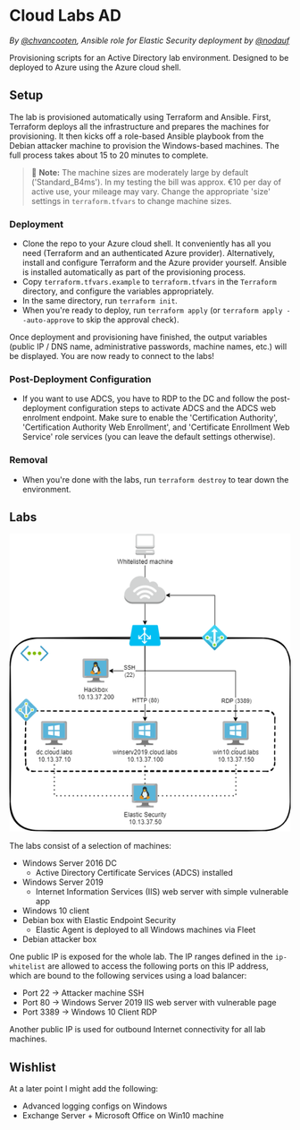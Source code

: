 # Cloud Labs AD

_By [@chvancooten](https://twitter.com/chvancooten), Ansible role for Elastic Security deployment by [@nodauf](https://twitter.com/nodauf)_

Provisioning scripts for an Active Directory lab environment. Designed to be deployed to Azure using the Azure cloud shell.

## Setup

The lab is provisioned automatically using Terraform and Ansible. First, Terraform deploys all the infrastructure and prepares the machines for provisioning. It then kicks off a role-based Ansible playbook from the Debian attacker machine to provision the Windows-based machines. The full process takes about 15 to 20 minutes to complete.

> 💸 **Note:** The machine sizes are moderately large by default ('Standard_B4ms'). In my testing the bill was approx. €10 per day of active use, your mileage may vary. Change the appropriate 'size' settings in `terraform.tfvars` to change machine sizes.

### Deployment

- Clone the repo to your Azure cloud shell. It conveniently has all you need (Terraform and an authenticated Azure provider). Alternatively, install and configure Terraform and the Azure provider yourself. Ansible is installed automatically as part of the provisioning process.
- Copy `terraform.tfvars.example` to `terraform.tfvars` in the `Terraform` directory, and configure the variables appropriately.
- In the same directory, run `terraform init`.
- When you're ready to deploy, run `terraform apply` (or `terraform apply --auto-approve` to skip the approval check).

Once deployment and provisioning have finished, the output variables (public IP / DNS name, administrative passwords, machine names, etc.) will be displayed. You are now ready to connect to the labs!

### Post-Deployment Configuration

- If you want to use ADCS, you have to RDP to the DC and follow the post-deployment configuration steps to activate ADCS and the ADCS web enrolment endpoint. Make sure to enable the 'Certification Authority', 'Certification Authority Web Enrollment', and 'Certificate Enrollment Web Service' role services (you can leave the default settings otherwise).

### Removal

- When you're done with the labs, run `terraform destroy` to tear down the environment.

## Labs

![Lab overview](assets/labs.png)

The labs consist of a selection of machines:

- Windows Server 2016 DC
    - Active Directory Certificate Services (ADCS) installed
- Windows Server 2019
    - Internet Information Services (IIS) web server with simple vulnerable app
- Windows 10 client
- Debian box with Elastic Endpoint Security
    - Elastic Agent is deployed to all Windows machines via Fleet
- Debian attacker box

One public IP is exposed for the whole lab. The IP ranges defined in the `ip-whitelist` are allowed to access the following ports on this IP address, which are bound to the following services using a load balancer:

- Port 22   -> Attacker machine SSH
- Port 80   -> Windows Server 2019 IIS web server with vulnerable page
- Port 3389 -> Windows 10 Client RDP

Another public IP is used for outbound Internet connectivity for all lab machines.

## Wishlist

At a later point I might add the following:
- Advanced logging configs on Windows
- Exchange Server + Microsoft Office on Win10 machine
